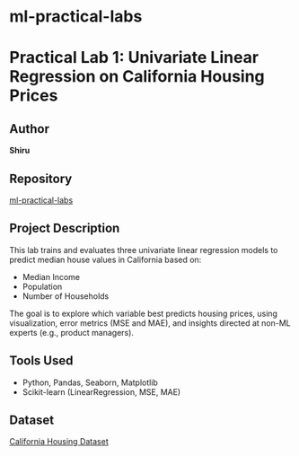 # ml-practical-labs
# Practical Lab 1: Univariate Linear Regression on California Housing Prices

## Author
**Shiru**

## Repository
[ml-practical-labs](https://github.com/Jasminekite/ml-practical-labs.git)

## Project Description
This lab trains and evaluates three univariate linear regression models to predict median house values in California based on:

- Median Income
- Population
- Number of Households

The goal is to explore which variable best predicts housing prices, using visualization, error metrics (MSE and MAE), and insights directed at non-ML experts (e.g., product managers).

## Tools Used
- Python, Pandas, Seaborn, Matplotlib
- Scikit-learn (LinearRegression, MSE, MAE)

## Dataset
[California Housing Dataset](https://raw.githubusercontent.com/ageron/handson-ml/master/datasets/housing/housing.csv)
